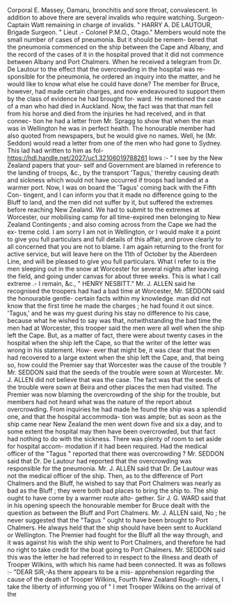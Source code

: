 Corporal E. Massey, Oamaru, bronchitis and sore throat, convalescent. In addition to above there are several invalids who require watching. Surgeon-Captain Watt remaining in charge of invalids. " HARRY A. DE LAUTOUR, Brigade Surgeon. " Lieut .- Colonel P.M.O., Otago." Members would note the small number of cases of pneumonia. But it should be remem- bered that the pneumonia commenced on the ship between the Cape and Albany, and the record of the cases of it in the hospital proved that it did not commence between Albany and Port Chalmers. When he received a telegram from Dr. De Lautour to the effect that the overcrowding in the hospital was re- sponsible for the pneumonia, he ordered an inquiry into the matter, and he would like to know what else he could have done? The member for Bruce, however, had made certain charges, and now endeavoured to support them by the class of evidence he had brought for- ward. He mentioned the case of a man who had died in Auckland. Now, the fact was that that man fell from his horse and died from the injuries he had received, and in that connec- tion he had a letter from Mr. Spragg to show that when the man was in Wellington he was in perfect health. The honourable member had also quoted from newspapers, but he would give no names. Well, he (Mr. Seddon) would read a letter from one of the men who had gone to Sydney. This lad had written to him as fol- https://hdl.handle.net/2027/uc1.32106019788261 lows :- " I see by the New Zealand papers that your- self and Government are blamed in reference to the landing of troops, &c., by the transport 'Tagus,' thereby causing death and sickness which would not have occurred if troops had landed at a warmer port. Now, I was on board the 'Tagus' coming back with the Fifth Con- tingent, and I can inform you that it made no difference going to the Bluff to land, and the men did not suffer by it, but suffered the extremes before reaching New Zealand. We had to submit to the extremes at Worcester, our mobilising camp for all time-expired men belonging to New Zealand Contingents ; and also coming across from the Cape we had the ex- treme cold. I am sorry I am not in Wellington, or I would make it a point to give you full particulars and full details of this affair, and prove clearly to all concerned that you are not to blame. I am again returning to the front for active service, but will leave here on the 11th of October by the Aberdeen Line, and will be pleased to give you full particulars. What I refer to is the men sleeping out in the snow at Worcester for several nights after leaving the field, and going under canvas for about three weeks. This is what I call extreme .- I remain, &c., " HENRY NESBITT." Mr. J. ALLEN said he recognised the troopers had had a bad time at Worcester, Mr. SEDDON said the honourable gentle- certain facts within my knowledge. man did not know that the first time he made the charges ; he had found it out since. 'Tagus,' and he was my guest during his stay no difference to his case, because what he wished to say was that, notwithstanding the bad time the men had at Worcester, this trooper said the men were all well when the ship left the Cape. But, as a matter of fact, there were about twenty cases in the hospital when the ship left the Cape, so that the writer of the letter was wrong in his statement. How- ever that might be, it was clear that the men had recovered to a large extent when the ship left the Cape, and, that being so, how could the Premier say that Worcester was the cause of the trouble ? Mr. SEDDON said that the seeds of the trouble were sown at Worcester. Mr. J. ALLEN did not believe that was the case. The fact was that the seeds of the trouble were sown at Beira and other places the men had visited. The Premier was now blaming the overcrowding of the ship for the trouble, but members had not heard what was the nature of the report about overcrowding. From inquiries he had made he found the ship was a splendid one, and that the hospital accommoda- tion was ample; but as soon as the ship came near New Zealand the men went down five and six a day, and to some extent the hospital may then have been overcrowded, but that fact had nothing to do with the sickness. There was plenty of room to set aside for hospital accom- modation if it had been required. Had the medical officer of the "Tagus " reported that there was overcrowding ? Mr. SEDDON said that Dr. De Lautour had reported that the overcrowding was responsible for the pneumonia. Mr. J. ALLEN said that Dr. De Lautour was not the medical officer of the ship. Then, as to the difference of Port Chalmers and the Bluff, he wished to say that Port Chalmers was nearly as bad as the Bluff ; they were both bad places to bring the ship to. The ship ought to have come by a warmer route alto- gether. Sir J. G. WARD said that in his opening speech the honourable member for Bruce dealt with the question as between the Bluff and Port Chalmers. Mr. J. ALLEN said, No ; he never suggested that the "Tagus " ought to have been brought to Port Chalmers. He always held that the ship should have been sent to Auckland or Wellington. The Premier had fought for the Bluff all the way through, and it was against his wish the ship went to Port Chalmers, and therefore he had no right to take credit for the boat going to Port Chalmers. Mr. SEDDON said this was the letter he had referred to in respect to the illness and death of Trooper Wilkins, with which his name had been connected. It was as follows :- "DEAR SIR,-As there appears to be a mis- apprehension regarding the cause of the death of Trooper Wilkins, Fourth New Zealand Rough- riders, I take the liberty of informing you of " I met Trooper Wilkins on the arrival of the 